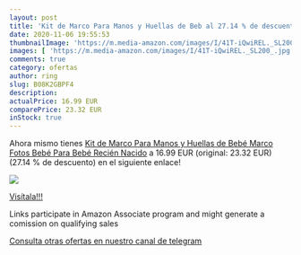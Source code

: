 ```yaml
---
layout: post
title: 'Kit de Marco Para Manos y Huellas de Beb al 27.14 % de descuento'
date: 2020-11-06 19:55:53
thumbnailImage: 'https://m.media-amazon.com/images/I/41T-iQwiREL._SL200_.jpg'
images: [ 'https://m.media-amazon.com/images/I/41T-iQwiREL._SL200_.jpg' ]
comments: true
category: ofertas
author: ring
slug: B08K2GBPF4
description:
actualPrice: 16.99 EUR
comparePrice: 23.32 EUR
inStock: true
---
```


Ahora mismo tienes [Kit de Marco Para Manos y Huellas de Bebé   Marco Fotos Bebé  Para Bebé Recién Nacido](https://www.amazon.es/dp/B08K2GBPF4/?tag=tolees-21) a 16.99 EUR (original: 23.32 EUR) (27.14 %  de descuento) en el siguiente enlace!

[![](https://m.media-amazon.com/images/I/41T-iQwiREL._SL200_.jpg)](https://www.amazon.es/dp/B08K2GBPF4/?tag=tolees-21)

[Visítala!!!](https://www.amazon.es/dp/B08K2GBPF4/?tag=tolees-21)

Links participate in Amazon Associate program and might generate a comission on qualifying sales

[Consulta otras ofertas en nuestro canal de telegram](https://t.me/s/ofertas25)
